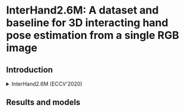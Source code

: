 # InterHand2.6M: A dataset and baseline for 3D interacting hand pose estimation from a single RGB image

## Introduction

<!-- [DATASET] -->

<details>
<summary>InterHand2.6M (ECCV'2020)</summary>

```bibtex
@article{moon2020interhand2,
  title={InterHand2.6M: A dataset and baseline for 3D interacting hand pose estimation from a single RGB image},
  author={Moon, Gyeongsik and Yu, Shoou-I and Wen, He and Shiratori, Takaaki and Lee, Kyoung Mu},
  journal={arXiv preprint arXiv:2008.09309},
  year={2020},
  publisher={Springer}
}
```

</details>

## Results and models
